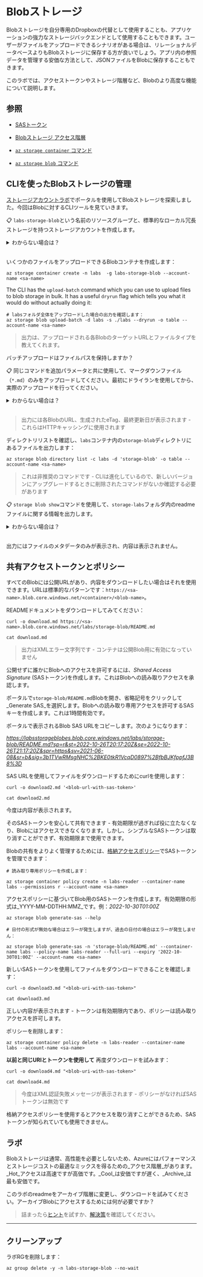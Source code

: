 # Blobストレージ

Blobストレージを自分専用のDropboxの代替として使用することも、アプリケーションの強力なストレージバックエンドとして使用することもできます。ユーザーがファイルをアップロードできるシナリオがある場合は、リレーショナルデータベースよりもBlobストレージに保存する方が良いでしょう。アプリ内の参照データを管理する安価な方法として、JSONファイルをBlobに保存することもできます。

このラボでは、アクセストークンやストレージ階層など、Blobのより高度な機能について説明します。

## 参照

- [SASトークン](https://learn.microsoft.com/ja-jp/azure/cognitive-services/translator/document-translation/create-sas-tokens?tabs=Containers)

- [Blobストレージ アクセス階層](https://docs.microsoft.com/ja-jp/azure/storage/blobs/access-tiers-overview)

- [`az storage container` コマンド](https://learn.microsoft.com/ja-jp/cli/azure/storage/container?view=azure-cli-latest)

- [`az storage blob` コマンド](https://learn.microsoft.com/ja-jp/cli/azure/storage/blob?view=azure-cli-latest)

## CLIを使ったBlobストレージの管理

[ストレージアカウントラボ](/labs/storage/README.md)でポータルを使用してBlobストレージを探索しました。今回はBlobに対するCLIツールを見ていきます。

📋 `labs-storage-blob`という名前のリソースグループと、標準的なローカル冗長ストレージを持つストレージアカウントを作成します。

<details>
  <summary>わからない場合は？</summary>

SA名は小文字と数字のみ使用できることを覚えておいてください：



```
az group create -n labs-storage-blob --tags courselabs=azure -l southeastasia 

az storage account create -g labs-storage-blob  -l southeastasia --sku Standard_LRS -n <sa-name>
```


</details><br/>

いくつかのファイルをアップロードできるBlobコンテナを作成します：



```
az storage container create -n labs  -g labs-storage-blob --account-name <sa-name>
```

The CLI has the `upload-batch` command which you can use to upload files to blob storage in bulk. It has a useful `dryrun` flag which tells you what it would do without actually doing it:

```
# labsフォルダ全体をアップロードした場合の出力を確認します：
az storage blob upload-batch -d labs -s ./labs --dryrun -o table --account-name <sa-name>
```


> 出力は、アップロードされる各BlobのターゲットURLとファイルタイプを教えてくれます。

バッチアップロードはファイルパスを保持しますか？

📋 同じコマンドを追加パラメータと共に使用して、マークダウンファイル（`*.md`）のみをアップロードしてください。最初にドライランを使用してから、実際のアップロードを行ってください。

<details>
  <summary>わからない場合は？</summary>

`pattern`パラメータを使ってアップロードするファイルをフィルタリングします：



```
az storage blob upload-batch -d labs -s ./labs --dryrun -o table --pattern '*.md' --account-name <sa-name>
```


そして`dry-run`フラグなしでアップロード：


```
az storage blob upload-batch -d labs -s ./labs --pattern '*.md' --account-name <sa-name>
```


</details><br/>

> 出力には各BlobのURL、生成されたeTag、最終更新日が表示されます - これらはHTTPキャッシングに使用されます

ディレクトリリストを確認し、`labs`コンテナ内の`storage-blob`ディレクトリにあるファイルを出力します：



```
az storage blob directory list -c labs -d 'storage-blob' -o table --account-name <sa-name>
```


> これは非推奨のコマンドです - CLIは進化しているので、新しいバージョンにアップグレードするときに削除されたコマンドがないか確認する必要があります

📋 `storage blob show`コマンドを使用して、`storage-labs`フォルダ内のreadmeファイルに関する情報を出力します。

<details>
  <summary>わからない場合は？</summary>

Blobファイル名は大文字と小文字が区別されます：



```
az storage blob show --container-name labs --name 'storage-blob/README.md' -o table --account-name <sa-name>
```


`storage-blob/readme.md`を試した場合、`ErrorCode:BlobNotFound`というレスポンスが返されます。

</details><br/>

出力にはファイルのメタデータのみが表示され、内容は表示されません。

## 共有アクセストークンとポリシー

すべてのBlobには公開URLがあり、内容をダウンロードしたい場合はそれを使用できます。URLは標準的なパターンです：`https://<sa-name>.blob.core.windows.net/<container>/<blob-name>`。

READMEドキュメントをダウンロードしてみてください：



```
curl -o download.md https://<sa-name>.blob.core.windows.net/labs/storage-blob/README.md

cat download.md
```


> 出力はXMLエラー文字列です - コンテナは公開Blob用に有効になっていません

公開せずに誰かにBlobへのアクセスを許可するには、_Shared Access Signature_ (SASトークン)を作成します。これはBlobへの読み取りアクセスを承認します。

ポータルで`storage-blob/README.md`Blobを開き、省略記号をクリックして_Generate SAS_を選択します。Blobへの読み取り専用アクセスを許可するSASキーを作成します。これは1時間有効です。

ポータルで表示されるBlob SAS URLをコピーします。次のようになります：

_https://labsstorageblobes.blob.core.windows.net/labs/storage-blob/README.md?sp=r&st=2022-10-26T20:17:20Z&se=2022-10-26T21:17:20Z&spr=https&sv=2021-06-08&sr=b&sig=3b1TVwRMsgNHC%2BKE0tkR1VcqD0897%2BfbBJKfppfJ3B8%3D_

SAS URLを使用してファイルをダウンロードするためにcurlを使用します：



```
curl -o download2.md '<blob-url-with-sas-token>'

cat download2.md
```


今度は内容が表示されます。

そのSASトークンを安心して共有できます - 有効期限が過ぎれば役に立たなくなり、Blobにはアクセスできなくなります。しかし、シンプルなSASトークンは取り消すことができず、有効期限まで使用できます。

Blobの共有をよりよく管理するためには、[格納アクセスポリシー](https://learn.microsoft.com/ja-jp/rest/api/storageservices/define-stored-access-policy)でSASトークンを管理できます：



```
# 読み取り専用ポリシーを作成します：

az storage container policy create -n labs-reader --container-name labs --permissions r --account-name <sa-name>
```


アクセスポリシーに基づいてBlob用のSASトークンを作成します。有効期限の形式は_YYYY-MM-DDTHH:MMZ_です。例：_2022-10-30T01:00Z_



```
az storage blob generate-sas --help

# 日付の形式が無効な場合はエラーが発生しますが、過去の日付の場合はエラーが発生しません：

az storage blob generate-sas -n 'storage-blob/README.md' --container-name labs --policy-name labs-reader --full-uri --expiry '2022-10-30T01:00Z' --account-name <sa-name> 
```


新しいSASトークンを使用してファイルをダウンロードできることを確認します：


```
curl -o download3.md "<blob-uri-with-sas-token>"

cat download3.md
```


正しい内容が表示されます - トークンは有効期限内であり、ポリシーは読み取りアクセスを許可します。

ポリシーを削除します：



```
az storage container policy delete -n labs-reader --container-name labs --account-name <sa-name>
```


**以前と同じURIとトークンを使用して** 再度ダウンロードを試みます：



```
curl -o download4.md "<blob-uri-with-sas-token>"

cat download4.md
```


> 今度はXML認証失敗メッセージが表示されます - ポリシーがなければSASトークンは無効です

格納アクセスポリシーを使用するとアクセスを取り消すことができるため、SASトークンが知られていても使用できません。

## ラボ

Blobストレージは通常、高性能を必要としないため、Azureにはパフォーマンスとストレージコストの最適なミックスを得るための_アクセス階層_があります。_Hot_アクセスは高速ですが高価です。_Cool_は安価ですが遅く、_Archive_は最も安価です。

このラボのreadmeをアーカイブ階層に変更し、ダウンロードを試みてください。アーカイブBlobにアクセスするためには何が必要ですか？

> 詰まったら[ヒント](hints_jp.md)を試すか、[解決策](solution_jp.md)を確認してください。

___

## クリーンアップ

ラボRGを削除します：


```
az group delete -y -n labs-storage-blob --no-wait
```
